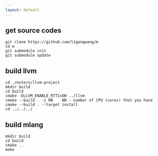 ```yaml
---
layout: default
---
```



## get source codes
```
git clone https://github.com/ligangwang/m
cd m
git submodule init
git submodule update
```

## build llvm
```
cd ./extern/llvm-project
mkdir build
cd build
cmake -DLLVM_ENABLE_RTTI=ON ../llvm
cmake --build . -j NN    NN - number of CPU (cores) that you have
cmake --build . --target install 
cd ../../../
```

## build mlang
```
mkdir build
cd build
cmake ..
make
```